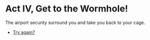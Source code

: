 # Act IV, Get to the Wormhole!

The airport security surround you and take you back to your cage.

  * [Try again?](../act1/start.md)

